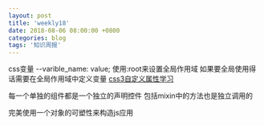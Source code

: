 ```yaml
---
layout: post
title: 'weekly18'
date: 2018-08-06 08:00:00 +0800
categories: blog
tags: '知识周报'
---
```


css变量  --varible_name: value; 使用:root来设置全局作用域
如果要全局使用得话需要在全局作用域中定义变量
[css3自定义属性学习](https://www.w3cplus.com/css3/css-properties-in-depth.html)

每一个单独的组件都是一个独立的声明控件 包括mixin中的方法也是独立调用的

完美使用一个对象的可塑性来构造js应用